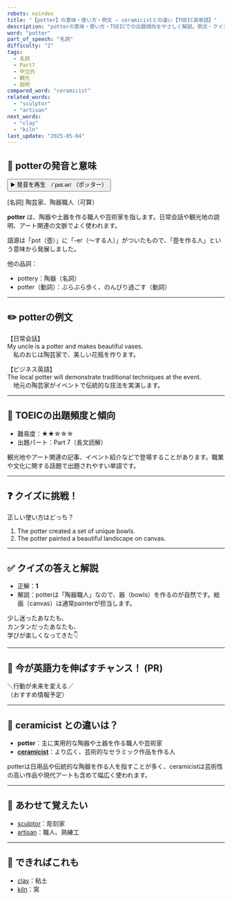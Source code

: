 ```yaml
---
robots: noindex
title: "【potter】の意味・使い方・例文 ― ceramicistとの違い【TOEIC英単語】"
description: "potterの意味・使い方・TOEICでの出題傾向をやさしく解説。例文・クイズ付きでceramicistとの違いもわかりやすく学べます。"
word: "potter"
part_of_speech: "名詞"
difficulty: "2"
tags:
  - 名詞
  - Part7
  - 中立的
  - 観光
  - 説明
compared_word: "ceramicist"
related_words:
  - "sculptor"
  - "artisan"
next_words:
  - "clay"
  - "kiln"
last_update: "2025-05-04"
---
```


## 🔰 potterの発音と意味

<button class="play-audio" onclick="playTTS('potter')">
  <span class="play-audio-main">
    ▶️ 発音を再生　/ˈpɒt.ər/
  </span>
  <span class="play-audio-sub">
    （ポッター）
  </span>
</button>

[名詞] 陶芸家、陶器職人（可算）

**potter** は、陶器や土器を作る職人や芸術家を指します。日常会話や観光地の説明、アート関連の文脈でよく使われます。

語源は「pot（壺）」に「-er（～する人）」がついたもので、「壺を作る人」という意味から発展しました。

他の品詞：  
- pottery：陶器（名詞）
- potter（動詞）：ぶらぶら歩く、のんびり過ごす（動詞）

---

## ✏️ potterの例文

【日常会話】  
My uncle is a potter and makes beautiful vases.  
　私のおじは陶芸家で、美しい花瓶を作ります。

【ビジネス英語】  
The local potter will demonstrate traditional techniques at the event.  
　地元の陶芸家がイベントで伝統的な技法を実演します。

---

## 🎯 TOEICの出題頻度と傾向

- 難易度：★★☆☆☆
- 出題パート：Part 7（長文読解）

観光地やアート関連の記事、イベント紹介などで登場することがあります。職業や文化に関する話題で出題されやすい単語です。

---

## ❓ クイズに挑戦！

正しい使い方はどっち？

1. The potter created a set of unique bowls.  
2. The potter painted a beautiful landscape on canvas.

---

## ✅ クイズの答えと解説

- 正解：**1**
- 解説：potterは「陶器職人」なので、器（bowls）を作るのが自然です。絵画（canvas）は通常painterが担当します。

少し迷ったあなたも、  
カンタンだったあなたも、  
学びが楽しくなってきた👇️

---

## 🚀 今が英語力を伸ばすチャンス！ (PR)

<div class="info-center">
＼行動が未来を変える／<br>  
（おすすめ情報予定）
</div>

---

## 🤔  ceramicist との違いは？

- **potter**：主に実用的な陶器や土器を作る職人や芸術家
- **[ceramicist](/word/ceramicist/)**：より広く、芸術的なセラミック作品を作る人

potterは日用品や伝統的な陶器を作る人を指すことが多く、ceramicistは芸術性の高い作品や現代アートも含めて幅広く使われます。

---

## 🧩 あわせて覚えたい

- [sculptor](/word/sculptor/)：彫刻家
- [artisan](/word/artisan/)：職人、熟練工

---

## 📖 できればこれも

- [clay](/word/clay/)：粘土
- [kiln](/word/kiln/)：窯

<!-- cvid: aid43_bid14 -->
